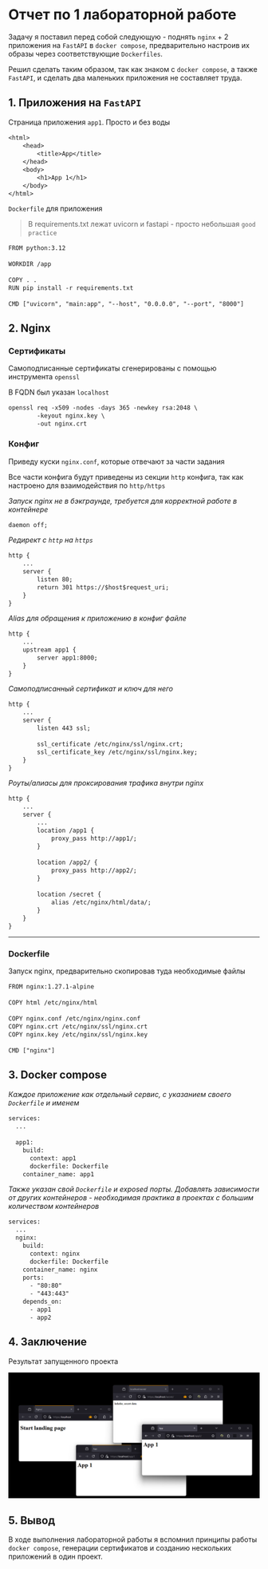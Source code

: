 # Отчет по 1 лабораторной работе

Задачу я поставил перед собой следующую - поднять `nginx` + 2 приложения на `FastAPI` в `docker compose`, предварительно настроив их образы через соответствующие `Dockerfiles`.

Решил сделать таким образом, так как знаком с `docker compose`, а также `FastAPI`, и сделать два маленьких приложения не составляет труда.

## 1. Приложения на `FastAPI`
Страница приложения `app1`. Просто и без воды

```
<html>
    <head>
        <title>App</title>
    </head>
    <body>
        <h1>App 1</h1>
    </body>
</html>
```

`Dockerfile` для приложения
> В requirements.txt лежат uvicorn и fastapi - просто небольшая `good practice`
```
FROM python:3.12

WORKDIR /app

COPY . .
RUN pip install -r requirements.txt

CMD ["uvicorn", "main:app", "--host", "0.0.0.0", "--port", "8000"]
```

## 2. Nginx

### Сертификаты

Самоподписанные сертификаты сгенерированы с помощью инструмента `openssl`

В FQDN был указан `localhost`
```
openssl req -x509 -nodes -days 365 -newkey rsa:2048 \ 
        -keyout nginx.key \
        -out nginx.crt
```

### Конфиг
Приведу куски `nginx.conf`, которые отвечают за части задания

Все части конфига будут приведены из секции `http` конфига, так как настроено для взаимодействия по `http/https`

*Запуск nginx не в бэкграунде, требуется для корректной работе в контейнере*
```
daemon off;
```

*Редирект с `http` на `https`*
```
http {
    ...
    server {
        listen 80;
        return 301 https://$host$request_uri;
    }
}
```
*Alias для обращения к приложению в конфиг файле*
```
http {
    ...
    upstream app1 {
        server app1:8000;
    }
}
```

*Самоподписанный сертификат и ключ для него*
```
http {
    ...
    server {
        listen 443 ssl;

        ssl_certificate /etc/nginx/ssl/nginx.crt;
        ssl_certificate_key /etc/nginx/ssl/nginx.key;
    }
}
```

*Роуты/алиасы для проксирования трафика внутри nginx*
```
http {
    ...
    server {
        ...
        location /app1 {
            proxy_pass http://app1/;
        }

        location /app2/ {
            proxy_pass http://app2/;
        }

        location /secret {
            alias /etc/nginx/html/data/;
        }
    }
}
```
---
### Dockerfile

Запуск nginx, предварительно скопировав туда необходимые файлы

```
FROM nginx:1.27.1-alpine

COPY html /etc/nginx/html

COPY nginx.conf /etc/nginx/nginx.conf
COPY nginx.crt /etc/nginx/ssl/nginx.crt
COPY nginx.key /etc/nginx/ssl/nginx.key

CMD ["nginx"]
```

## 3. Docker compose

*Каждое приложение как отдельный сервис, с указанием своего `Dockerfile` и именем*
```
services:
  ...
  
  app1:
    build: 
      context: app1
      dockerfile: Dockerfile
    container_name: app1
```

*Также указан свой `Dockerfile` и exposed порты. Добавлять зависимости от других контейнеров - необходимая практика в проектах с большим количеством контейнеров*
```
services:
  ...
  nginx:
    build:
      context: nginx
      dockerfile: Dockerfile
    container_name: nginx
    ports:
      - "80:80"
      - "443:443"
    depends_on:
      - app1
      - app2
```

## 4. Заключение

Результат запущенного проекта

![Result](/reports/images/lab1_res.png)

## 5. Вывод
В ходе выполнения лабораторной работы я вспомнил принципы работы `docker compose`, генерации сертификатов и созданию нескольких приложений в один проект.